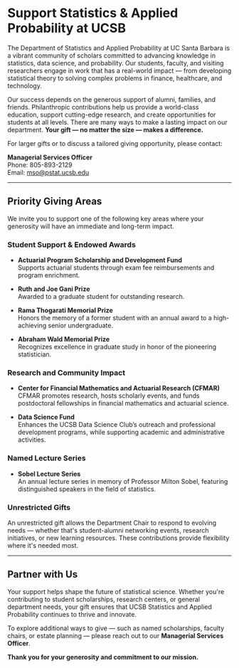 # Support Statistics & Applied Probability at UCSB

The Department of Statistics and Applied Probability at UC Santa Barbara is a vibrant community of scholars committed to advancing knowledge in statistics, data science, and probability. Our students, faculty, and visiting researchers engage in work that has a real-world impact — from developing statistical theory to solving complex problems in finance, healthcare, and technology.

Our success depends on the generous support of alumni, families, and friends. Philanthropic contributions help us provide a world-class education, support cutting-edge research, and create opportunities for students at all levels. There are many ways to make a lasting impact on our department. **Your gift — no matter the size — makes a difference.**

For larger gifts or to discuss a tailored giving opportunity, please contact:

**Managerial Services Officer**  
Phone: 805-893-2129  
Email: [mso@pstat.ucsb.edu](mailto:mso@pstat.ucsb.edu)

---

## Priority Giving Areas

We invite you to support one of the following key areas where your generosity will have an immediate and long-term impact.

### Student Support & Endowed Awards

- **Actuarial Program Scholarship and Development Fund**  
  Supports actuarial students through exam fee reimbursements and program enrichment.

- **Ruth and Joe Gani Prize**  
  Awarded to a graduate student for outstanding research.

- **Rama Thogarati Memorial Prize**  
  Honors the memory of a former student with an annual award to a high-achieving senior undergraduate.

- **Abraham Wald Memorial Prize**  
  Recognizes excellence in graduate study in honor of the pioneering statistician.

### Research and Community Impact

- **Center for Financial Mathematics and Actuarial Research (CFMAR)**  
  CFMAR promotes research, hosts scholarly events, and funds postdoctoral fellowships in financial mathematics and actuarial science.

- **Data Science Fund**  
  Enhances the UCSB Data Science Club’s outreach and professional development programs, while supporting academic and administrative activities.

### Named Lecture Series

- **Sobel Lecture Series**  
  An annual lecture series in memory of Professor Milton Sobel, featuring distinguished speakers in the field of statistics.

### Unrestricted Gifts

An unrestricted gift allows the Department Chair to respond to evolving needs — whether that's student-alumni networking events, research initiatives, or new learning resources. These contributions provide flexibility where it's needed most.

---

## Partner with Us

Your support helps shape the future of statistical science. Whether you're contributing to student scholarships, research centers, or general department needs, your gift ensures that UCSB Statistics and Applied Probability continues to thrive and innovate.

To explore additional ways to give — such as named scholarships, faculty chairs, or estate planning — please reach out to our **Managerial Services Officer**.

**Thank you for your generosity and commitment to our mission.**
